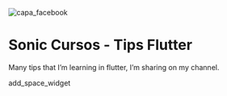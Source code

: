 ![capa_facebook](https://user-images.githubusercontent.com/20490835/113493929-e199b000-94b1-11eb-97a2-a12fea3cbf4c.png)

# Sonic Cursos - Tips Flutter

Many tips that I’m learning in flutter, I’m sharing on my channel.

<a haref="https://github.com/fabiosantiagopaixao/sonic_cursos_flutter/tree/feature/add_space_widget">add_space_widget</a>
